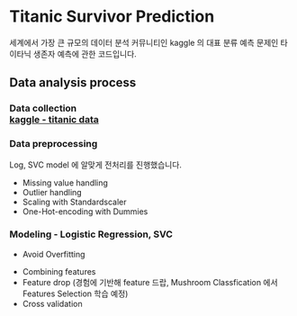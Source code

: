 # Titanic Survivor Prediction
세계에서 가장 큰 규모의 데이터 분석 커뮤니티인 kaggle 의 대표 분류 예측 문제인 타이타닉 생존자 예측에 관한 코드입니다.

## Data analysis process

### Data collection <br> [kaggle - titanic data](https://www.kaggle.com/c/titanic/data)

### Data preprocessing <br>
  Log, SVC model 에 알맞게 전처리를 진행했습니다. 
  
  - Missing value handling
  - Outlier handling 
  - Scaling with Standardscaler
  - One-Hot-encoding with Dummies
 
### Modeling - Logistic Regression, SVC

 - Avoid Overfitting
  * Combining features
  * Feature drop (경험에 기반해 feature 드랍, Mushroom Classfication 에서 Features Selection 학습 예정)
  * Cross validation

